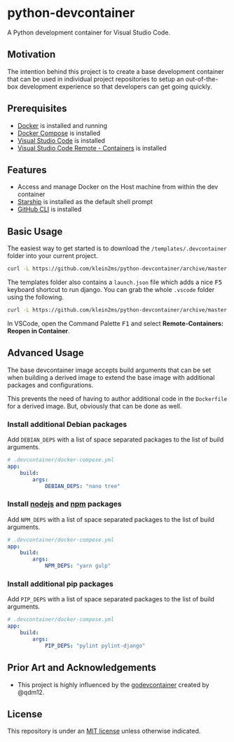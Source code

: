 # python-devcontainer

A Python development container for Visual Studio Code.

## Motivation

The intention behind this project is to create a base development container that can be used in individual project repositories to setup an out-of-the-box development experience so that developers can get going quickly.

## Prerequisites

- [Docker](https://www.docker.com/products/docker-desktop) is installed and running
- [Docker Compose](https://docs.docker.com/compose/install/) is installed
- [Visual Studio Code](https://code.visualstudio.com/download) is installed
- [Visual Studio Code Remote - Containers](https://marketplace.visualstudio.com/items?itemName=ms-vscode-remote.remote-containers) is installed

## Features

- Access and manage Docker on the Host machine from within the dev container
- [Starship](https://starship.rs/) is installed as the default shell prompt
- [GitHub CLI](https://cli.github.com/) is installed

## Basic Usage

The easiest way to get started is to download the `/templates/.devcontainer` folder into your current project.

```sh
curl -L https://github.com/klein2ms/python-devcontainer/archive/master.tar.gz | tar -xz --strip=2 python-devcontainer-master/template/.devcontainer
```

The templates folder also contains a `launch.json` file which adds a nice <kbd>F5</kbd> keyboard shortcut to run django. You can grab the whole `.vscode` folder using the following.

```sh
curl -L https://github.com/klein2ms/python-devcontainer/archive/master.tar.gz | tar -xz --strip=2 python-devcontainer-master/template/.vscode
```

In VSCode, open the Command Palette <kbd>F1</kbd> and select __Remote-Containers: Reopen in Container__.

## Advanced Usage

The base devcontainer image accepts build arguments that can be set when building a derived image to extend the base image with additional packages and configurations.

This prevents the need of having to author additional code in the `Dockerfile` for a derived image. But, obviously that can be done as well.

### Install additional Debian packages

Add `DEBIAN_DEPS` with a list of space separated packages to the list of build arguments.

```yaml
# .devcontainer/docker-compose.yml
app:
    build:
        args:
            DEBIAN_DEPS: "nano tree"

```

### Install [nodejs](https://nodejs.org/en/) and [npm](https://www.npmjs.com/) packages

Add `NPM_DEPS` with a list of space separated packages to the list of build arguments.

```yaml
# .devcontainer/docker-compose.yml
app:
    build:
        args:
            NPM_DEPS: "yarn gulp"

```

### Install additional pip packages

Add `PIP_DEPS` with a list of space separated packages to the list of build arguments.

```yaml
# .devcontainer/docker-compose.yml
app:
    build:
        args:
            PIP_DEPS: "pylint pylint-django"

```

## Prior Art and Acknowledgements

- This project is highly influenced by the [godevcontainer](https://github.com/qdm12/godevcontainer) created by @qdm12.

## License

This repository is under an [MIT license](License) unless otherwise indicated.

